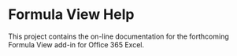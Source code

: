 # Formula View Help

This project contains the on-line documentation for the forthcoming Formula View add-in for Office 365 Excel.
